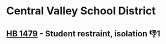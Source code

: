 # Central Valley School District

## [HB 1479](/bill/2023-24/hb/1479/) - Student restraint, isolation  👎1 